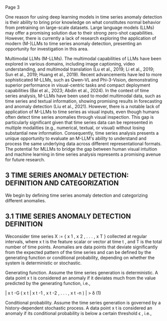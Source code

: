 Page 3

One reason for using deep learning models in time series anomaly detection is their ability to bring prior knowledge on what constitutes normal behavior from pretraining on large-scale datasets. Large language models (LLMs) may offer a promising solution due to their strong zero-shot capabilities. However, there is currently a lack of research exploring the application of modern (M-)LLMs to time series anomaly detection, presenting an opportunity for investigation in this area.

Multimodal LLMs (M-LLMs). The multimodal capabilities of LLMs have been explored in various domains, including image captioning, video understanding, and multimodal translation (Lu et al., 2019; Li et al., 2019; Sun et al., 2019; Huang et al., 2019). Recent advancements have led to more sophisticated M-LLMs, such as Qwen-VL and Phi-3-Vision, demonstrating superior performance in visual-centric tasks and compact deployment capabilities (Bai et al., 2023; Abdin et al., 2024). In the context of time series analysis, M-LLMs have been used to model multimodal data, such as time series and textual information, showing promising results in forecasting and anomaly detection (Liu et al., 2021). However, there is a notable lack of application of M-LLMs to time series as visual inputs, even though humans often detect time series anomalies through visual inspection. This gap is particularly significant given that time series data can be represented in multiple modalities (e.g., numerical, textual, or visual) without losing substantial new information. Consequently, time series analysis presents a unique opportunity to evaluate an M-LLM's ability to understand and process the same underlying data across different representational formats. The potential for MLLMs to bridge the gap between human visual intuition and machine learning in time series analysis represents a promising avenue for future research.

## 3 TIME SERIES ANOMALY DETECTION: DEFINITION AND CATEGORIZATION

We begin by defining time series anomaly detection and categorizing different anomalies.

## 3.1 TIME SERIES ANOMALY DETECTION DEFINITION

Weconsider time series X := { x 1 , x 2 , . . . , x T } collected at regular intervals, where x t is the feature scalar or vector at time t , and T is the total number of time points. Anomalies are data points that deviate significantly from the expected pattern of the time series and can be defined by the generating function or conditional probability, depending on whether the system is deterministic or stochastic.

Generating function. Assume the time series generation is deterministic. A data point x t is considered an anomaly if it deviates much from the value predicted by the generating function, i.e.,

| x t -G ( x t | x t -1 , x t -2 , . . . , x t -n ) | > δ (1)

Conditional probability. Assume the time series generation is governed by a history-dependent stochastic process. A data point x t is considered an anomaly if its conditional probability is below a certain threshold ϵ , i.e.,